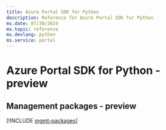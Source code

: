 ```yaml
---
title: Azure Portal SDK for Python
description: Reference for Azure Portal SDK for Python
ms.date: 07/30/2024
ms.topic: reference
ms.devlang: python
ms.service: portal
---
```

# Azure Portal SDK for Python - preview

## Management packages - preview
[!INCLUDE [mgmt-packages](portal-mgmt-index.md)]
